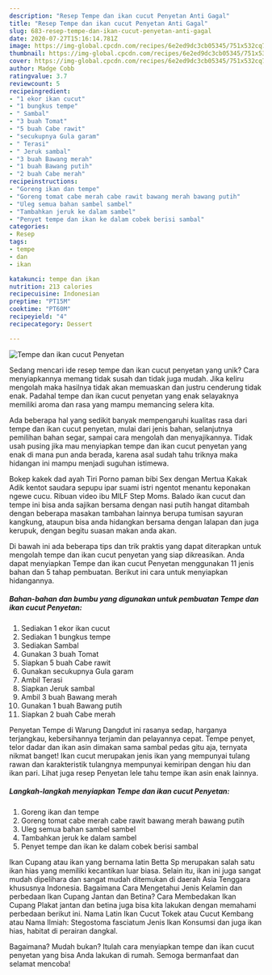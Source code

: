 ```yaml
---
description: "Resep Tempe dan ikan cucut Penyetan Anti Gagal"
title: "Resep Tempe dan ikan cucut Penyetan Anti Gagal"
slug: 683-resep-tempe-dan-ikan-cucut-penyetan-anti-gagal
date: 2020-07-27T15:16:14.781Z
image: https://img-global.cpcdn.com/recipes/6e2ed9dc3cb05345/751x532cq70/tempe-dan-ikan-cucut-penyetan-foto-resep-utama.jpg
thumbnail: https://img-global.cpcdn.com/recipes/6e2ed9dc3cb05345/751x532cq70/tempe-dan-ikan-cucut-penyetan-foto-resep-utama.jpg
cover: https://img-global.cpcdn.com/recipes/6e2ed9dc3cb05345/751x532cq70/tempe-dan-ikan-cucut-penyetan-foto-resep-utama.jpg
author: Madge Cobb
ratingvalue: 3.7
reviewcount: 5
recipeingredient:
- "1 ekor ikan cucut"
- "1 bungkus tempe"
- " Sambal"
- "3 buah Tomat"
- "5 buah Cabe rawit"
- "secukupnya Gula garam"
- " Terasi"
- " Jeruk sambal"
- "3 buah Bawang merah"
- "1 buah Bawang putih"
- "2 buah Cabe merah"
recipeinstructions:
- "Goreng ikan dan tempe"
- "Goreng tomat cabe merah cabe rawit bawang merah bawang putih"
- "Uleg semua bahan sambel sambel"
- "Tambahkan jeruk ke dalam sambel"
- "Penyet tempe dan ikan ke dalam cobek berisi sambal"
categories:
- Resep
tags:
- tempe
- dan
- ikan

katakunci: tempe dan ikan 
nutrition: 213 calories
recipecuisine: Indonesian
preptime: "PT15M"
cooktime: "PT60M"
recipeyield: "4"
recipecategory: Dessert

---
```



![Tempe dan ikan cucut Penyetan](https://img-global.cpcdn.com/recipes/6e2ed9dc3cb05345/751x532cq70/tempe-dan-ikan-cucut-penyetan-foto-resep-utama.jpg)

Sedang mencari ide resep tempe dan ikan cucut penyetan yang unik? Cara menyiapkannya memang tidak susah dan tidak juga mudah. Jika keliru mengolah maka hasilnya tidak akan memuaskan dan justru cenderung tidak enak. Padahal tempe dan ikan cucut penyetan yang enak selayaknya memiliki aroma dan rasa yang mampu memancing selera kita.

Ada beberapa hal yang sedikit banyak mempengaruhi kualitas rasa dari tempe dan ikan cucut penyetan, mulai dari jenis bahan, selanjutnya pemilihan bahan segar, sampai cara mengolah dan menyajikannya. Tidak usah pusing jika mau menyiapkan tempe dan ikan cucut penyetan yang enak di mana pun anda berada, karena asal sudah tahu triknya maka hidangan ini mampu menjadi suguhan istimewa.

Bokep kakek dad ayah Tiri Porno paman bibi Sex dengan Mertua Kakak Adik kentot saudara sepupu ipar suami istri ngentot menantu keponakan ngewe cucu. Ribuan video ibu MILF Step Moms. Balado ikan cucut dan tempe ini bisa anda sajikan bersama dengan nasi putih hangat ditambah dengan beberapa masakan tambahan lainnya berupa tumisan sayuran kangkung, ataupun bisa anda hidangkan bersama dengan lalapan dan juga kerupuk, dengan begitu suasan makan anda akan.


Di bawah ini ada beberapa tips dan trik praktis yang dapat diterapkan untuk mengolah tempe dan ikan cucut penyetan yang siap dikreasikan. Anda dapat menyiapkan Tempe dan ikan cucut Penyetan menggunakan 11 jenis bahan dan 5 tahap pembuatan. Berikut ini cara untuk menyiapkan hidangannya.

<!--inarticleads1-->

##### Bahan-bahan dan bumbu yang digunakan untuk pembuatan Tempe dan ikan cucut Penyetan:

1. Sediakan 1 ekor ikan cucut
1. Sediakan 1 bungkus tempe
1. Sediakan  Sambal
1. Gunakan 3 buah Tomat
1. Siapkan 5 buah Cabe rawit
1. Gunakan secukupnya Gula garam
1. Ambil  Terasi
1. Siapkan  Jeruk sambal
1. Ambil 3 buah Bawang merah
1. Gunakan 1 buah Bawang putih
1. Siapkan 2 buah Cabe merah


Penyetan Tempe di Warung Dangdut ini rasanya sedap, harganya terjangkau, kebersihannya terjamin dan pelayannya cepat. Tempe penyet, telor dadar dan ikan asin dimakan sama sambal pedas gitu aja, ternyata nikmat banget! Ikan cucut merupakan jenis ikan yang mempunyai tulang rawan dan karakteristik tulangnya mempunyai kemiripan dengan hiu dan ikan pari. Lihat juga resep Penyetan lele tahu tempe ikan asin enak lainnya. 

<!--inarticleads2-->

##### Langkah-langkah menyiapkan Tempe dan ikan cucut Penyetan:

1. Goreng ikan dan tempe
1. Goreng tomat cabe merah cabe rawit bawang merah bawang putih
1. Uleg semua bahan sambel sambel
1. Tambahkan jeruk ke dalam sambel
1. Penyet tempe dan ikan ke dalam cobek berisi sambal


Ikan Cupang atau ikan yang bernama latin Betta Sp merupakan salah satu ikan hias yang memiliki kecantikan luar biasa. Selain itu, ikan ini juga sangat mudah dipelihara dan sangat mudah ditemukan di daerah Asia Tenggara khususnya Indonesia. Bagaimana Cara Mengetahui Jenis Kelamin dan perbedaan Ikan Cupang Jantan dan Betina? Cara Membedakan Ikan Cupang Plakat jantan dan betina juga bisa kita lakukan dengan memahami perbedaan berikut ini. Nama Latin Ikan Cucut Tokek atau Cucut Kembang atau Nama Ilmiah: Stegostoma fasciatum Jenis Ikan Konsumsi dan juga ikan hias, habitat di perairan dangkal. 

Bagaimana? Mudah bukan? Itulah cara menyiapkan tempe dan ikan cucut penyetan yang bisa Anda lakukan di rumah. Semoga bermanfaat dan selamat mencoba!
